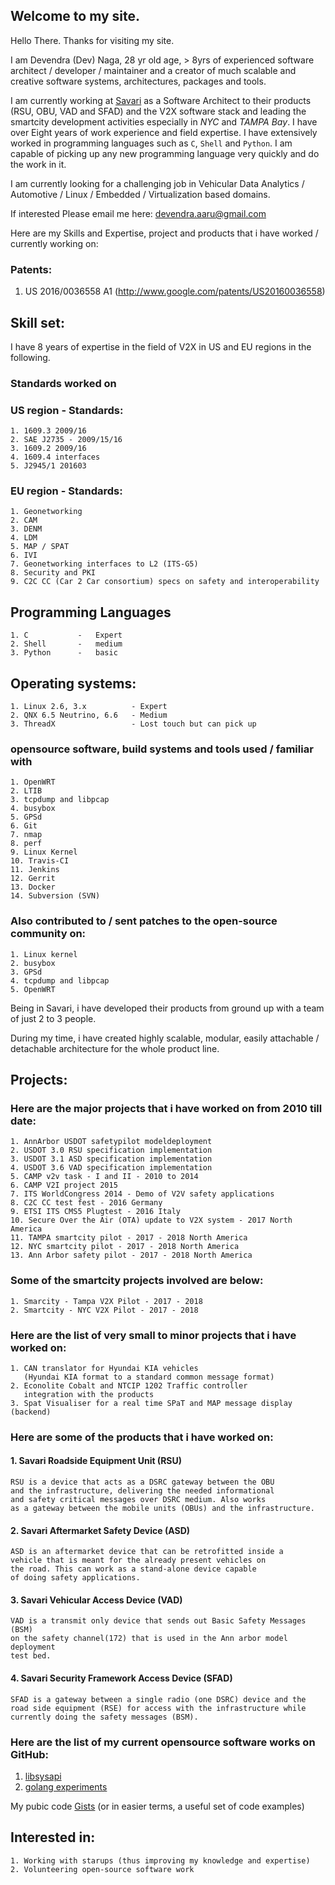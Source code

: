 ## Welcome to my site.

Hello There. Thanks for visiting my site. 

I am Devendra (Dev) Naga, 28 yr old age, > 8yrs of experienced software architect / developer / maintainer and a creator of much scalable and creative software systems, architectures, packages and tools.

I am currently working at [Savari](www.savari.net) as a Software Architect to their products (RSU, OBU, VAD and SFAD) and the V2X software stack and leading the smartcity development activities especially in *NYC* and *TAMPA Bay*. I have over Eight years of work experience and field expertise. I have extensively worked in programming languages such as ```C```, ```Shell``` and ```Python```. I am capable of picking up any new programming language very quickly and do the work in it.

I am currently looking for a challenging job in Vehicular Data Analytics / Automotive / Linux / Embedded / Virtualization based domains.

If interested Please email me here: <devendra.aaru@gmail.com>

Here are my Skills and Expertise, project and products that i have worked / currently working on:

### Patents:

1. US 2016/0036558 A1 (http://www.google.com/patents/US20160036558)

## Skill set:

I have 8 years of expertise in the field of V2X in US and EU regions in the following.

### Standards worked on

### US region - Standards:
```
1. 1609.3 2009/16
2. SAE J2735 - 2009/15/16
3. 1609.2 2009/16
4. 1609.4 interfaces
5. J2945/1 201603
```
### EU region - Standards:
```
1. Geonetworking
2. CAM
3. DENM
4. LDM
5. MAP / SPAT
6. IVI
7. Geonetworking interfaces to L2 (ITS-G5)
8. Security and PKI
9. C2C CC (Car 2 Car consortium) specs on safety and interoperability
```

## Programming Languages
```
1. C           -   Expert
2. Shell       -   medium
3. Python      -   basic
```

## Operating systems:
```
1. Linux 2.6, 3.x          - Expert
2. QNX 6.5 Neutrino, 6.6   - Medium
3. ThreadX                 - Lost touch but can pick up

```

### opensource software, build systems and tools used / familiar with
```
1. OpenWRT
2. LTIB
3. tcpdump and libpcap
4. busybox
5. GPSd
6. Git
7. nmap
8. perf
9. Linux Kernel
10. Travis-CI
11. Jenkins 
12. Gerrit
13. Docker
14. Subversion (SVN)
```

### Also contributed to / sent patches to the open-source community on:
```
1. Linux kernel
2. busybox
3. GPSd
4. tcpdump and libpcap
5. OpenWRT
```

Being in Savari, i have developed their products from ground up with a team of just 2 to 3 people.

During my time, i have created highly scalable, modular, easily attachable / detachable architecture for the whole product line.

## Projects:

### Here are the major projects that i have worked on from 2010 till date:

```
1. AnnArbor USDOT safetypilot modeldeployment
2. USDOT 3.0 RSU specification implementation
3. USDOT 3.1 ASD specification implementation
4. USDOT 3.6 VAD specification implementation
5. CAMP v2v task - I and II - 2010 to 2014
6. CAMP V2I project 2015
7. ITS WorldCongress 2014 - Demo of V2V safety applications
8. C2C CC test fest - 2016 Germany
9. ETSI ITS CMS5 Plugtest - 2016 Italy
10. Secure Over the Air (OTA) update to V2X system - 2017 North America
11. TAMPA smartcity pilot - 2017 - 2018 North America
12. NYC smartcity pilot - 2017 - 2018 North America
13. Ann Arbor safety pilot - 2017 - 2018 North America
```

### Some of the smartcity projects involved are below:

```
1. Smarcity - Tampa V2X Pilot - 2017 - 2018
2. Smartcity - NYC V2X Pilot - 2017 - 2018
```


### Here are the list of very small to minor projects that i have worked on:
```
1. CAN translator for Hyundai KIA vehicles
   (Hyundai KIA format to a standard common message format)
2. Econolite Cobalt and NTCIP 1202 Traffic controller
   integration with the products
3. Spat Visualiser for a real time SPaT and MAP message display (backend) 
```

### Here are some of the products that i have worked on:

#### 1. Savari Roadside Equipment Unit (RSU)
```
RSU is a device that acts as a DSRC gateway between the OBU
and the infrastructure, delivering the needed informational
and safety critical messages over DSRC medium. Also works
as a gateway between the mobile units (OBUs) and the infrastructure.
```

#### 2. Savari Aftermarket Safety Device (ASD)
```
ASD is an aftermarket device that can be retrofitted inside a
vehicle that is meant for the already present vehicles on
the road. This can work as a stand-alone device capable
of doing safety applications.
```

#### 3. Savari Vehicular Access Device (VAD)
```
VAD is a transmit only device that sends out Basic Safety Messages (BSM)
on the safety channel(172) that is used in the Ann arbor model deployment
test bed.
```

#### 4. Savari Security Framework Access Device (SFAD)
```
SFAD is a gateway between a single radio (one DSRC) device and the
road side equipment (RSE) for access with the infrastructure while
currently doing the safety messages (BSM).
```


### Here are the list of my current opensource software works on GitHub:
1. [libsysapi](https://github.com/DevNaga/libsysapi)
2. [golang experiments](https://github.com/DevNaga/go-by-experiments)

My pubic code [Gists](https://gist.github.com/DevNaga) (or in easier terms, a useful set of code examples)

## Interested in:
```
1. Working with starups (thus improving my knowledge and expertise)
2. Volunteering open-source software work
```


